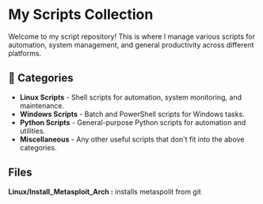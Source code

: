 # My Scripts Collection

Welcome to my script repository! This is where I manage various scripts for automation, system management, and general productivity across different platforms.

## 📂 Categories

- **Linux Scripts** - Shell scripts for automation, system monitoring, and maintenance.
- **Windows Scripts** - Batch and PowerShell scripts for Windows tasks.
- **Python Scripts** - General-purpose Python scripts for automation and utilities.
- **Miscellaneous** - Any other useful scripts that don't fit into the above categories.

## Files
**Linux/Install_Metasploit_Arch :** installs metaspolit from git 


